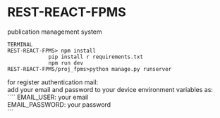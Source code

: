 # REST-REACT-FPMS
publication management system
 ```
TERMINAL
REST-REACT-FPMS> npm install
              pip install r requirements.txt
              npm run dev  
REST-REACT-FPMS/proj_fpms>python manage.py runserver
```
for register authentication mail:  
  add your email and password to your device environment variables as:  
        ````
        EMAIL_USER: your email  
        EMAIL_PASSWORD: your password  
        ```
